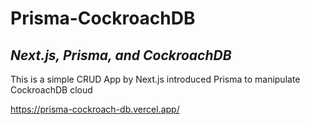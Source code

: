 # Prisma-CockroachDB
## _Next.js, Prisma, and CockroachDB_

This is a simple CRUD App by Next.js introduced Prisma to manipulate CockroachDB cloud

https://prisma-cockroach-db.vercel.app/